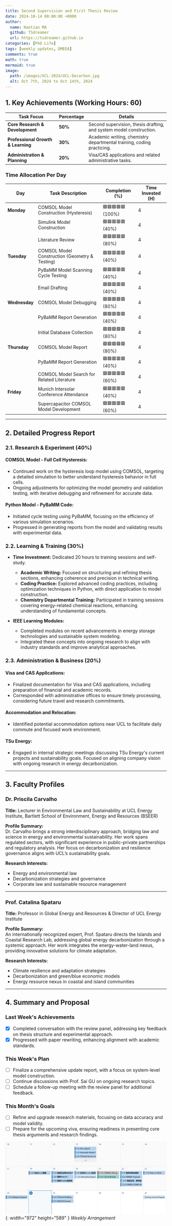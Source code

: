 ```yaml
---
title: Second Supervision and First Thesis Review  
date: 2024-10-14 00:00:00 +0000  
author:  
  name: Haotian MA  
  github: TSdreamer  
  url: https://tsdreamer.github.io  
categories: [PhD Life]  
tags: [weekly updates, DMEEA]  
comments: true  
math: true  
mermaid: true  
image:  
  path: /images/UCL-2024/UCL-Decarbon.jpg  
  alt: Oct 7th, 2024 to Oct 14th, 2024  
---
```


## 1. Key Achievements (Working Hours: 60)

| **Task Focus**                     | **Percentage** | **Details**                                                                                 |
|------------------------------------|----------------|---------------------------------------------------------------------------------------------|
| **Core Research & Development**    | **50%**        | Second supervision, thesis drafting, and system model construction.                         |
| **Professional Growth & Learning** | **30%**        | Academic writing, chemistry departmental training, coding practicing.                       |
| **Administration & Planning**      | **20%**        | Visa/CAS applications and related administrative tasks.                                     |

### Time Allocation Per Day

| **Day**       | **Task Description**                                | **Completion (%)** | **Time Invested (H)** |
|---------------|-----------------------------------------------------|--------------------|-----------------------|
| **Monday**    | COMSOL Model Construction (Hysteresis)              | 🟩🟩🟩🟩🟩 (100%)  | 4                     |
|               | Simulink Model Construction                         | 🟩🟩🟥🟥🟥 (40%)   | 4                     |
|               | Literature Review                                   | 🟩🟩🟩🟩🟥 (80%)   | 4                     |
| **Tuesday**   | COMSOL Model Construction (Geometry & Testing)      | 🟩🟩🟥🟥🟥 (40%)   | 4                     |
|               | PyBaMM Model Scanning Cycle Testing                 | 🟩🟩🟥🟥🟥 (40%)   | 4                     |
|               | Email Drafting                                      | 🟩🟩🟥🟥🟥 (40%)   | 4                     |
| **Wednesday** | COMSOL Model Debugging                              | 🟩🟩🟩🟩🟥 (80%)   | 4                     |
|               | PyBaMM Report Generation                            | 🟩🟩🟥🟥🟥 (40%)   | 4                     |
|               | Initial Database Collection                         | 🟩🟩🟩🟩🟥 (80%)   | 4                     |
| **Thursday**  | COMSOL Model Report                                 | 🟩🟩🟩🟩🟥 (80%)   | 4                     |
|               | PyBaMM Report Generation                            | 🟩🟩🟥🟥🟥 (40%)   | 4                     |
|               | COMSOL Model Search for Related Literature          | 🟩🟩🟩🟥🟥 (60%)   | 4                     |
| **Friday**    | Munich Intersolar Conference Attendance             | 🟩🟩🟥🟥🟥 (40%)   | 4                     |
|               | Supercapacitor COMSOL Model Development             | 🟩🟩🟩🟥🟥 (60%)   | 4                     |

---

## 2. Detailed Progress Report

### 2.1. Research & Experiment (40%)

#### COMSOL Model - Full Cell Hysteresis:
- Continued work on the hysteresis loop model using COMSOL, targeting a detailed simulation to better understand hysteresis behavior in full cells.
- Ongoing adjustments for optimizing the model geometry and validation testing, with iterative debugging and refinement for accurate data.

#### Python Model - PyBaMM Code:
- Initiated cycle testing using PyBaMM, focusing on the efficiency of various simulation scenarios.
- Progressed in generating reports from the model and validating results with experimental data.

### 2.2. Learning & Training (30%)

- **Time Investment:** Dedicated 20 hours to training sessions and self-study.
  - **Academic Writing:** Focused on structuring and refining thesis sections, enhancing coherence and precision in technical writing.
  - **Coding Practice:** Explored advanced coding practices, including optimization techniques in Python, with direct application to model construction.
  - **Chemistry Departmental Training:** Participated in training sessions covering energy-related chemical reactions, enhancing understanding of fundamental concepts.

- **IEEE Learning Modules:**
  - Completed modules on recent advancements in energy storage technologies and sustainable system modeling.
  - Integrated these concepts into ongoing research to align with industry standards and improve analytical approaches.

### 2.3. Administration & Business (20%)

#### Visa and CAS Applications:
- Finalized documentation for Visa and CAS applications, including preparation of financial and academic records.
- Corresponded with administrative offices to ensure timely processing, considering future travel and research commitments.

#### Accommodation and Relocation:
- Identified potential accommodation options near UCL to facilitate daily commute and focused work environment.
  
#### TSu Energy:
- Engaged in internal strategic meetings discussing TSu Energy's current projects and sustainability goals. Focused on aligning company vision with ongoing research in energy decarbonization.

---

## 3. Faculty Profiles

### Dr. Priscila Carvalho

**Title:** Lecturer in Environmental Law and Sustainability at UCL Energy Institute, Bartlett School of Environment, Energy and Resources (BSEER)  

**Profile Summary:**  
Dr. Carvalho brings a strong interdisciplinary approach, bridging law and science in energy and environmental sustainability. Her work spans regulated sectors, with significant experience in public-private partnerships and regulatory analysis. Her focus on decarbonization and resilience governance aligns with UCL’s sustainability goals.

**Research Interests:**  
- Energy and environmental law
- Decarbonization strategies and governance
- Corporate law and sustainable resource management

---

### Prof. Catalina Spataru

**Title:** Professor in Global Energy and Resources & Director of UCL Energy Institute  

**Profile Summary:**  
An internationally recognized expert, Prof. Spataru directs the Islands and Coastal Research Lab, addressing global energy decarbonization through a systemic approach. Her work integrates the energy-water-land nexus, providing innovative solutions for climate adaptation.

**Research Interests:**  
- Climate resilience and adaptation strategies
- Decarbonization and green/blue economic models
- Energy resource nexus in coastal and island communities

---

## 4. Summary and Proposal

### Last Week's Achievements
- [x] Completed conversation with the review panel, addressing key feedback on thesis structure and experimental approach.
- [x] Progressed with paper rewriting, enhancing alignment with academic standards.

### This Week's Plan
- [ ] Finalize a comprehensive update report, with a focus on system-level model construction.
- [ ] Continue discussions with Prof. Sai GU on ongoing research topics.
- [ ] Schedule a follow-up meeting with the review panel for additional feedback.

### This Month's Goals
- [ ] Refine and upgrade research materials, focusing on data accuracy and model validity.
- [ ] Prepare for the upcoming viva, ensuring readiness in presenting core thesis arguments and research findings.

![Desktop View](/images/June-2024/1706-2506.png){: width="972" height="589" }
_Weekly Arrangement_
